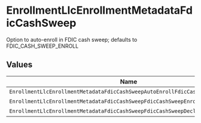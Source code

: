 # EnrollmentLlcEnrollmentMetadataFdicCashSweep

Option to auto-enroll in FDIC cash sweep; defaults to FDIC_CASH_SWEEP_ENROLL


## Values

| Name                                                                             | Value                                                                            |
| -------------------------------------------------------------------------------- | -------------------------------------------------------------------------------- |
| `EnrollmentLlcEnrollmentMetadataFdicCashSweepAutoEnrollFdicCashSweepUnspecified` | AUTO_ENROLL_FDIC_CASH_SWEEP_UNSPECIFIED                                          |
| `EnrollmentLlcEnrollmentMetadataFdicCashSweepFdicCashSweepEnroll`                | FDIC_CASH_SWEEP_ENROLL                                                           |
| `EnrollmentLlcEnrollmentMetadataFdicCashSweepFdicCashSweepDecline`               | FDIC_CASH_SWEEP_DECLINE                                                          |